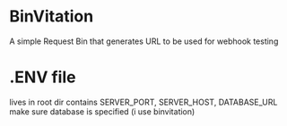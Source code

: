 # BinVitation
A simple Request Bin that generates URL to be used for webhook testing

# .ENV file
lives in root dir
contains SERVER_PORT, SERVER_HOST, DATABASE_URL
make sure database is specified (i use binvitation)